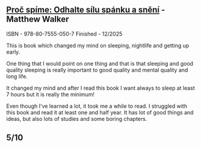 ## [Proč spíme: Odhalte sílu spánku a snění](https://www.databazeknih.cz/knihy/proc-spime-odhalte-silu-spanku-a-sneni-383745) - Matthew Walker  
ISBN - 978-80-7555-050-7
Finished - 12/2025

This is book which changed my mind on sleeping, nightlife and getting up early.

One thing that I would point on one thing and that is that sleeping and good quality sleeping is really important to good quality and mental quality and long life. 

It changed my mind and after I read this book I want always to sleep at least 7 hours but it is really the minimum!

Even though I've learned a lot, it took me a while to read. I struggled with this book and read it at least one and half year. It has lot of good things and ideas, but also lots of studies and some boring chapters.


## 5/10


